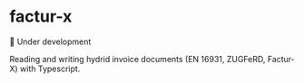 # factur-x

:construction: Under development

Reading and writing hydrid invoice documents (EN 16931, ZUGFeRD, Factur-X) with Typescript.

